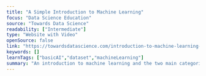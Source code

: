 ```yaml
---
title: "A Simple Introduction to Machine Learning"
focus: "Data Science Education"
source: "Towards Data Science"
readability: ["Intermediate"]
type: "Website with Video"
openSource: false
link: "https://towardsdatascience.com/introduction-to-machine-learning-f41aabc55264"
keywords: []
learnTags: ["basicAI","dataset","machineLearning"]
summary: "An introduction to machine learning and the two main categories of machine learning models: supervised and unsupervised. "
---
```

